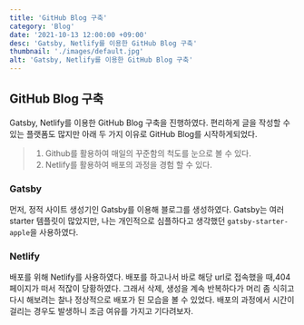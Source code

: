 ```yaml
---
title: 'GitHub Blog 구축'
category: 'Blog'
date: '2021-10-13 12:00:00 +09:00'
desc: 'Gatsby, Netlify를 이용한 GitHub Blog 구축'
thumbnail: './images/default.jpg'
alt: 'Gatsby, Netlify를 이용한 GitHub Blog 구축'
---
```


## GitHub Blog 구축

Gatsby, Netlify를 이용한 GitHub Blog 구축을 진행하였다.
편리하게 글을 작성할 수 있는 플랫폼도 많지만 아래 두 가지 이유로 GitHub Blog를 시작하게되었다.

> 1. Github를 활용하여 매일의 꾸준함의 척도를 눈으로 볼 수 있다.
> 2. Netlify를 활용하여 배포의 과정을 경험 할 수 있다.

### Gatsby

먼저, 정적 사이트 생성기인 Gatsby를 이용해 블로그를 생성하였다.
Gatsby는 여러 starter 템플릿이 많았지만, 나는 개인적으로 심플하다고 생각했던
`gatsby-starter-apple`을 사용하였다.

### Netlify

배포를 위해 Netlify를 사용하였다. 배포를 하고나서 바로 해당 url로 접속했을 때,404페이지가 떠서 적잖이 당황하였다.
그래서 삭제, 생성을 계속 반복하다가 머리 좀 식히고 다시 해보려는 찰나 정상적으로 배포가 된 모습을 볼 수 있었다.
배포의 과정에서 시간이 걸리는 경우도 발생하니 조금 여유를 가지고 기다려보자.
